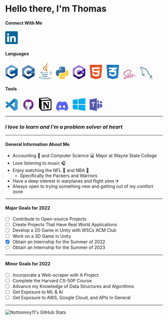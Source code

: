 # Hello there, I'm Thomas

#### Connect With Me
[<img alt="LinkedIn" width="40" src="./img/linkedin.svg" style="padding-right: 10px" />][LinkedIn]

#### Languages

<p float="left">
    <img alt="C++" width="40" src="./img/cpp.svg" style="padding-right: 10px" />
    <img alt="C" width="40" src="./img/c.svg" style="padding-right: 10px" />
    <img alt="Java" width="40" src="./img/java2.svg" style="padding-right: 10px" />
    <img alt="Python" width="40" src="./img/python.svg" style="padding-right: 10px" />
    <img alt="C#" width="40" src="./img/csharp.svg" style="padding-right: 10px" />
    <img alt="HTML5" width="40" src="./img/html5.svg" style="padding-right: 10px" />
    <img alt="CSS3" width="40" src="./img/css3.svg" style="padding-right: 10px" />
    <img alt="Sass" width="40" src="./img/sass.svg" style="padding-right: 10px" />
    <img alt="MySQL" width="40" src="./img/mysql.svg" style="padding-right: 10px" />
</p>

#### Tools

<p float="left">
    <img alt="Visual Studio Code" width="40" src="./img/visual-studio-code.svg" style="padding-right: 10px" />
    <img alt="GitHub" width="40" src="./img/github.svg" style="padding-right: 10px" />
    <img alt="Notion" width="40" src="./img/notion.svg" style="padding-right: 10px" />
    <img alt="Discord" width="40" src="./img/discord.svg" style="padding-right: 10px" />
    <img alt="Microsoft Windows" width="40" src="./img/microsoft-windows.svg" style="padding-right: 10px" />
    <img alt="Microsoft Teams" width="40" src="./img/microsoft-teams.svg" style="padding-right: 10px" />
</p>

<!-- To be Included/Need Better Image
<img alt="Markdown" width="40" src="./img/markdown.svg" style="padding-right: 10px" />

<img alt="Android Studio" width="40" src="./img/android-studio.svg" style="padding-right: 10px" />

<img alt="Arduino" width="40" src="./img/arduino.svg" style="padding-right: 10px" />

<img alt="Oracle VM Virtualbox" width="40" src="./img/virtualbox.svg" style="padding-right: 10px" />
-->

---

### *I love to learn and I'm a problem solver at heart*

---

#### General Information About Me

- Accounting 🧾 and Computer Science 💻 Major at Wayne State College
- Love listening to music 🎧
- Enjoy watching the NFL 🏈 and NBA 🏀
  - Specifically the Packers and Warriors
- Have a deep interest in warplanes and flight sims ✈
- Always open to trying something new and getting out of my comfort zone

---

#### Major Goals for 2022

- [ ] Contribute to Open-source Projects
- [ ] Create Projects That Have Real World Applications
- [ ] Develop a 2D Game in Unity with WSCs ACM Club
- [ ] Work on a 3D Game in Unity
- [X] Obtain an Internship for the Summer of 2022
- [ ] Obtain an Internship for the Summer of 2023

---

#### Minor Goals for 2022

- [ ] Incorporate a Web-scraper with A Project
- [ ] Complete the Harvard CS-50P Course
- [ ] Advance my Knowledge of Data Structures and Algorithms
- [ ] Get Exposure to ML & AI
- [ ] Get Exposure to AWS, Google Cloud, and APIs in General

---

<img alt="Nottommy11's GitHub Stats" src="https://github-readme-stats.vercel.app/api?username=Nottommy11&show_icons=true&hide_border=false&title_color=07e3cb&icon_color=edc802&text_color=c8cdcf&border_color=07e3cb&count_private=true" />

<!--&bg_color=09131B-->


[LinkedIn]: https://www.linkedin.com/in/thomas-marxsen